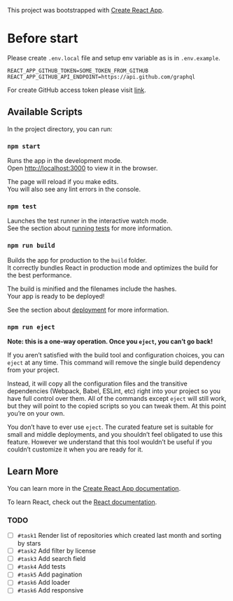 This project was bootstrapped with [Create React App](https://github.com/facebook/create-react-app).

# Before start

Please create `.env.local` file and setup env variable as is in `.env.example`.

```dotenv
REACT_APP_GITHUB_TOKEN=SOME_TOKEN_FROM_GITHUB
REACT_APP_GITHUB_API_ENDPOINT=https://api.github.com/graphql
```

For create GitHub access token please visit [link](https://help.github.com/en/github/authenticating-to-github/creating-a-personal-access-token-for-the-command-line).

## Available Scripts

In the project directory, you can run:

### `npm start`

Runs the app in the development mode.<br />
Open [http://localhost:3000](http://localhost:3000) to view it in the browser.

The page will reload if you make edits.<br />
You will also see any lint errors in the console.

### `npm test`

Launches the test runner in the interactive watch mode.<br />
See the section about [running tests](https://facebook.github.io/create-react-app/docs/running-tests) for more information.

### `npm run build`

Builds the app for production to the `build` folder.<br />
It correctly bundles React in production mode and optimizes the build for the best performance.

The build is minified and the filenames include the hashes.<br />
Your app is ready to be deployed!

See the section about [deployment](https://facebook.github.io/create-react-app/docs/deployment) for more information.

### `npm run eject`

**Note: this is a one-way operation. Once you `eject`, you can’t go back!**

If you aren’t satisfied with the build tool and configuration choices, you can `eject` at any time. This command will remove the single build dependency from your project.

Instead, it will copy all the configuration files and the transitive dependencies (Webpack, Babel, ESLint, etc) right into your project so you have full control over them. All of the commands except `eject` will still work, but they will point to the copied scripts so you can tweak them. At this point you’re on your own.

You don’t have to ever use `eject`. The curated feature set is suitable for small and middle deployments, and you shouldn’t feel obligated to use this feature. However we understand that this tool wouldn’t be useful if you couldn’t customize it when you are ready for it.

## Learn More

You can learn more in the [Create React App documentation](https://facebook.github.io/create-react-app/docs/getting-started).

To learn React, check out the [React documentation](https://reactjs.org/).

### TODO

- [ ] `#task1` Render list of repositories which created last month and sorting by stars
- [ ] `#task2` Add filter by license
- [ ] `#task3` Add search field
- [ ] `#task4` Add tests
- [ ] `#task5` Add pagination
- [ ] `#task6` Add loader
- [ ] `#task6` Add responsive
